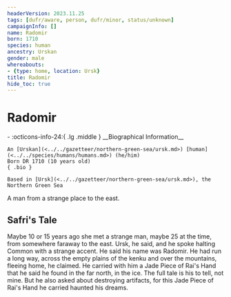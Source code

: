```yaml
---
headerVersion: 2023.11.25
tags: [dufr/aware, person, dufr/minor, status/unknown]
campaignInfo: []
name: Radomir
born: 1710
species: human
ancestry: Urskan
gender: male
whereabouts:
- {type: home, location: Ursk}
title: Radomir
hide_toc: true
---
```

# Radomir
<div class="grid cards ext-narrow-margin ext-one-column" markdown>
- :octicons-info-24:{ .lg .middle } __Biographical Information__

    An [Urskan](<../../gazetteer/northern-green-sea/ursk.md>) [human](<../../species/humans/humans.md>) (he/him)  
    Born DR 1710 (10 years old)  
    { .bio }

    Based in [Ursk](<../../gazetteer/northern-green-sea/ursk.md>), the Northern Green Sea
</div>


A man from a strange place to the east.

## Safri's Tale 

Maybe 10 or 15 years ago she met a strange man, maybe 25 at the time, from somewhere faraway to the east. Ursk, he said, and he spoke halting Common with a strange accent. He said his name was Radomir. He had run a long way, across the empty plains of the kenku and over the mountains, fleeing home, he claimed. He carried with him a Jade Piece of Rai's Hand that he said he found in the far north, in the ice. The full tale is his to tell, not mine. But he also asked about destroying artifacts, for this Jade Piece of Rai's Hand he carried haunted his dreams.